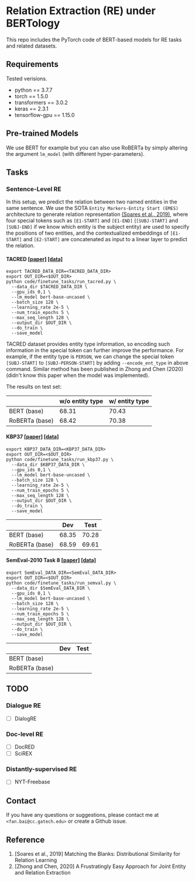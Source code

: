 # Relation Extraction (RE) under BERTology
This repo includes the PyTorch code of BERT-based models for RE tasks and related datasets.

## Requirements
Tested verisions.
- python == 3.7.7
- torch == 1.5.0
- transformers == 3.0.2
- keras == 2.3.1
- tensorflow-gpu == 1.15.0

## Pre-trained Models
We use BERT for example but you can also use RoBERTa by simply altering 
the argument `lm_model` (with different hyper-parameters).

## Tasks
### Sentence-Level RE
In this setup, we predict the relation between two named entities in the same sentence. We use the SOTA `Entity Markers-Entity Start (EMES)` architecture 
to generate relation representation [(Soares et al., 2019)](https://arxiv.org/abs/1906.03158), where four special 
tokens such as `[E1-START]` and `[E1-END]` (`[SUBJ-START]` and `[SUBJ-END]` if we know which entity is the subject entity) are used to specify the positions of two entities, and the contextualized
embeddings of `[E1-START]` and `[E2-START]` are concatenated as input to a linear layer to predict the relation.

#### TACRED [[paper]](https://nlp.stanford.edu/pubs/zhang2017tacred.pdf) [[data]](https://catalog.ldc.upenn.edu/LDC2018T24)

```
export TACRED_DATA_DIR=<TACRED_DATA_DIR>
export OUT_DIR=<$OUT_DIR>
python code/finetune_tasks/run_tacred.py \
  --data_dir $TACRED_DATA_DIR \
  --gpu_ids 0,1 \
  --lm_model bert-base-uncased \
  --batch_size 128 \
  --learning_rate 2e-5 \
  --num_train_epochs 5 \
  --max_seq_length 128 \
  --output_dir $OUT_DIR \
  --do_train \
  --save_model
```

TACRED dataset provides entity type information, so encoding such information in the special token 
can further improve the performance. For example, if the entity type is `PERSON`, we can change the special token `[SUBJ-START]` 
to `[SUBJ-PERSON-START]` by adding `--encode_ent_type` in above command. Similar
method has been published in Zhong and Chen (2020) (didn't know this paper when the model was implemented).

The results on test set:

|                   | w/o entity type    | w/ entity type  | 
| ----------------------  | ------------- | ---------  | 
| BERT (base)             | 68.31         | 70.43      | 
| RoBERTa (base)         |  68.42        | 70.38      | 

#### KBP37 [[paper]](https://arxiv.org/pdf/1508.01006v2.pdf) [[data]](https://github.com/zhangdongxu/kbp37)
```
export KBP37_DATA_DIR=<KBP37_DATA_DIR>
export OUT_DIR=<$OUT_DIR>
python code/finetune_tasks/run_kbp37.py \
  --data_dir $KBP37_DATA_DIR \
  --gpu_ids 0,1 \
  --lm_model bert-base-uncased \
  --batch_size 128 \
  --learning_rate 2e-5 \
  --num_train_epochs 5 \
  --max_seq_length 128 \
  --output_dir $OUT_DIR \
  --do_train \
  --save_model
```

|                   | Dev    | Test  | 
| ----------------------  | ------------- | ---------  | 
| BERT (base)             | 68.35         | 70.28      | 
| RoBERTa (base)         |  68.59         | 69.61      | 


#### SemEval-2010 Task 8 [[paper]](https://www.aclweb.org/anthology/S10-1006.pdf) [[data]](https://docs.google.com/leaf?id=0B_jQiLugGTAkMDQ5ZjZiMTUtMzQ1Yy00YWNmLWJlZDYtOWY1ZDMwY2U4YjFk&sort=name&layout=list&num=50)
```
export SemEval_DATA_DIR=<SemEval_DATA_DIR>
export OUT_DIR=<$OUT_DIR>
python code/finetune_tasks/run_semval.py \
  --data_dir $SemEval_DATA_DIR \
  --gpu_ids 0,1 \
  --lm_model bert-base-uncased \
  --batch_size 128 \
  --learning_rate 2e-5 \
  --num_train_epochs 5 \
  --max_seq_length 128 \
  --output_dir $OUT_DIR \
  --do_train \
  --save_model
```

|                   | Dev    | Test  | 
| ----------------------  | ------------- | ---------  | 
| BERT (base)             |          |       | 
| RoBERTa (base)         |           |       | 

## TODO

### Dialogue RE
- [ ] DialogRE

### Doc-level RE
- [ ] DocRED
- [ ] SciREX

### Distantly-supervised RE
- [ ] NYT-Freebase

## Contact
If you have any questions or suggestions, please contact me at `<fan.bai@cc.gatech.edu>` or create a Github issue.


## Reference
1. [Soares et al., 2019] Matching the Blanks: Distributional Similarity for Relation Learning
2. [Zhong and Chen, 2020] A Frustratingly Easy Approach for Joint Entity and Relation Extraction
